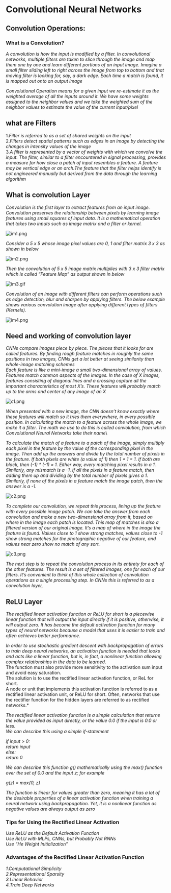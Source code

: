 # Convolutional Neural Networks

## Convolution Operations:

### What is a Convolution?
*A convolution is how the input is modified by a filter. In convolutional networks, multiple filters are taken to slice through the image and map them one by one and learn different portions of an input image. Imagine a small filter sliding left to right across the image from top to bottom and that moving filter is looking for, say, a dark edge. Each time a match is found, it is mapped out onto an output image*


*Convolutional Operation means for a given input we re-estimate it as the weighted average of all the inputs around it. We have some weights assigned to the neighbor values and we take the weighted sum of the neighbor values to estimate the value of the current input/pixel*

## what are Filters


1.*Filter is referred to as a set of shared weights on the input*\
2.*Filters detect spatial patterns such as edges in an image by detecting the changes in intensity values of the image*\
3.*A filter is represented by a vector of weights with which we convolve the input. The filter, similar to a filter encountered    in signal processing, provides a measure for how close a patch of input resembles a feature. A feature may be vertical edge      or an arch.The feature that the filter helps identify is not engineered manually but derived from the data through the          learning algorithm*

## What is convolution Layer 

*Convolution is the first layer to extract features from an input image. Convolution preserves the relationship between pixels by learning image features using small squares of input data. It is a mathematical operation that takes two inputs such as image matrix and a filter or kernel.*

![im1.png](images/im1.png)

*Consider a 5 x 5 whose image pixel values are 0, 1 and filter matrix 3 x 3 as shown in below*

![im2.png](images/im2.png)

*Then the convolution of 5 x 5 image matrix multiplies with 3 x 3 filter matrix which is called “Feature Map” as output shown in below*

![im3.gif](images/im3.gif)

*Convolution of an image with different filters can perform operations such as edge detection, blur and sharpen by applying filters. The below example shows various convolution image after applying different types of filters (Kernels).*

![im4.png](images/im4.png)

## Need and working of convolution layer

*CNNs compare images piece by piece. The pieces that it looks for are called features. By finding rough feature matches in roughly the same positions in two images, CNNs get a lot better at seeing similarity than whole-image matching schemes*\
*Each feature is like a mini-image a small two-dimensional array of values. Features match common aspects of the images. In the case of X images, features consisting of diagonal lines and a crossing capture all the important characteristics of most X’s. These features will probably match up to the arms and center of any image of an X*

![c1.png](images/c1.png)

*When presented with a new image, the CNN doesn’t know exactly where these features will match so it tries them everywhere, in every possible position. In calculating the match to a feature across the whole image, we make it a filter. The math we use to do this is called convolution, from which Convolutional Neural Networks take their name*\

*To calculate the match of a feature to a patch of the image, simply multiply each pixel in the feature by the value of the corresponding pixel in the image. Then add up the answers and divide by the total number of pixels in the feature. If both pixels are white (a value of 1) then 1 * 1 = 1. If both are black, then (-1) * (-1) = 1. Either way, every matching pixel results in a 1. Similarly, any mismatch is a -1. If all the pixels in a feature match, then adding them up and dividing by the total number of pixels gives a 1. Similarly, if none of the pixels in a feature match the image patch, then the answer is a -1.*

![c2.png](images/c2.png)

*To complete our convolution, we repeat this process, lining up the feature with every possible image patch. We can take the answer from each convolution and make a new two-dimensional array from it, based on where in the image each patch is located. This map of matches is also a filtered version of our original image. It’s a map of where in the image the feature is found. Values close to 1 show strong matches, values close to -1 show strong matches for the photographic negative of our feature, and values near zero show no match of any sort.*

![c3.png](images/c3.png)

*The next step is to repeat the convolution process in its entirety for each of the other features. The result is a set of filtered images, one for each of our filters. It’s convenient to think of this whole collection of convolution operations as a single processing step. In CNNs this is referred to as a convolution layer,*

## ReLU Layer

*The rectified linear activation function or ReLU for short is a piecewise linear function that will output the input directly if it is positive, otherwise, it will output zero. It has become the default activation function for many types of neural networks because a model that uses it is easier to train and often achieves better performance.*

*In order to use stochastic gradient descent with backpropagation of errors to train deep neural networks, an activation function is needed that looks and acts like a linear function, but is, in fact, a nonlinear function allowing complex relationships in the data to be learned.*\
The function must also provide more sensitivity to the activation sum input and avoid easy saturation.\
The solution is to use the rectified linear activation function, or ReL for short.\
A node or unit that implements this activation function is referred to as a rectified linear activation unit, or ReLU for short. Often, networks that use the rectifier function for the hidden layers are referred to as rectified networks.*

*The rectified linear activation function is a simple calculation that returns the value provided as input directly, or the value 0.0 if the input is 0.0 or less.\
We can describe this using a simple if-statement*

*if input > 0:\
	return input\
else:\
	return 0*

*We can describe this function g() mathematically using the max() function over the set of 0.0 and the input z; for example*

*g(z) = max{0, z}*

*The function is linear for values greater than zero, meaning it has a lot of the desirable properties of a linear activation function when training a neural network using backpropagation. Yet, it is a nonlinear function as negative values are always output as zero*

### Tips for Using the Rectified Linear Activation

*Use ReLU as the Default Activation Function\
Use ReLU with MLPs, CNNs, but Probably Not RNNs\
Use “He Weight Initialization”*

### Advantages of the Rectified Linear Activation Function

*1.Computational Simplicity\
 2.Representational Sparsity\
 3.Linear Behavior\
 4.Train Deep Networks*


```python

```
